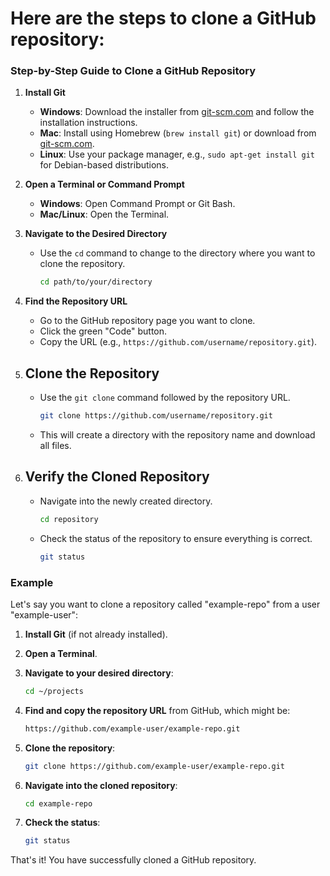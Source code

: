 # Here are the steps to clone a GitHub repository:

### Step-by-Step Guide to Clone a GitHub Repository

1. **Install Git**
   - **Windows**: Download the installer from [git-scm.com](https://git-scm.com/download/win) and follow the installation instructions.
   - **Mac**: Install using Homebrew (`brew install git`) or download from [git-scm.com](https://git-scm.com/download/mac).
   - **Linux**: Use your package manager, e.g., `sudo apt-get install git` for Debian-based distributions.

2. **Open a Terminal or Command Prompt**
   - **Windows**: Open Command Prompt or Git Bash.
   - **Mac/Linux**: Open the Terminal.

3. **Navigate to the Desired Directory**
   - Use the `cd` command to change to the directory where you want to clone the repository.
     ```sh
     cd path/to/your/directory
     ```

4. **Find the Repository URL**
   - Go to the GitHub repository page you want to clone.
   - Click the green "Code" button.
   - Copy the URL (e.g., `https://github.com/username/repository.git`).

5. ## **Clone the Repository**
   - Use the `git clone` command followed by the repository URL.
     ```sh
     git clone https://github.com/username/repository.git
     ```
   - This will create a directory with the repository name and download all files.

6. ## **Verify the Cloned Repository**
   - Navigate into the newly created directory.
     ```sh
     cd repository
     ```
   - Check the status of the repository to ensure everything is correct.
     ```sh
     git status
     ```

### Example

Let's say you want to clone a repository called "example-repo" from a user "example-user":

1. **Install Git** (if not already installed).

2. **Open a Terminal**.

3. **Navigate to your desired directory**:
   ```sh
   cd ~/projects
   ```

4. **Find and copy the repository URL** from GitHub, which might be:
   ```sh
   https://github.com/example-user/example-repo.git
   ```

5. **Clone the repository**:
   ```sh
   git clone https://github.com/example-user/example-repo.git
   ```

6. **Navigate into the cloned repository**:
   ```sh
   cd example-repo
   ```

7. **Check the status**:
   ```sh
   git status
   ```

That's it! You have successfully cloned a GitHub repository. 

